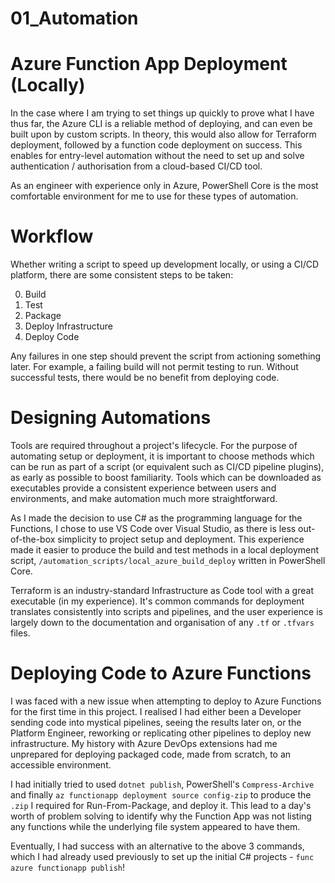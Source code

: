 # 01_Automation

# Azure Function App Deployment (Locally)

In the case where I am trying to set things up quickly to prove what I have thus far, the Azure CLI is a reliable method of deploying, and can even be built upon by custom scripts. In theory, this would also allow for Terraform deployment, followed by a function code deployment on success. This enables for entry-level automation without the need to set up and solve authentication / authorisation from a cloud-based CI/CD tool.

As an engineer with experience only in Azure, PowerShell Core is the most comfortable environment for me to use for these types of automation.

# Workflow

Whether writing a script to speed up development locally, or using a CI/CD platform, there are some consistent steps to be taken:

0. Build
0. Test
0. Package
0. Deploy Infrastructure
0. Deploy Code

Any failures in one step should prevent the script from actioning something later. For example, a failing build will not permit testing to run. Without successful tests, there would be no benefit from deploying code.

# Designing Automations

Tools are required throughout a project's lifecycle. For the purpose of automating setup or deployment, it is important to choose methods which can be run as part of a script (or equivalent such as CI/CD pipeline plugins), as early as possible to boost familiarity. Tools which can be downloaded as executables provide a consistent experience between users and environments, and make automation much more straightforward. 

As I made the decision to use C# as the programming language for the Functions, I chose to use VS Code over Visual Studio, as there is less out-of-the-box simplicity to project setup and deployment. This experience made it easier to produce the build and test methods in a local deployment script, `/automation_scripts/local_azure_build_deploy` written in PowerShell Core.

Terraform is an industry-standard Infrastructure as Code tool with a great executable (in my experience). It's common commands for deployment translates consistently into scripts and pipelines, and the user experience is largely down to the documentation and organisation of any `.tf` or `.tfvars` files.

# Deploying Code to Azure Functions

I was faced with a new issue when attempting to deploy to Azure Functions for the first time in this project. I realised I had either been a Developer sending code into mystical pipelines, seeing the results later on, or the Platform Engineer, reworking or replicating other pipelines to deploy new infrastructure. My history with Azure DevOps extensions had me unprepared for deploying packaged code, made from scratch, to an accessible environment.

I had initially tried to used `dotnet publish`, PowerShell's `Compress-Archive` and finally `az functionapp deployment source config-zip` to produce the `.zip` I required for Run-From-Package, and deploy it. This lead to a day's worth of problem solving to identify why the Function App was not listing any functions while the underlying file system appeared to have them.

Eventually, I had success with an alternative to the above 3 commands, which I had already used previously to set up the initial C# projects - `func azure functionapp publish`!